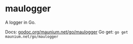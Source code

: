 # maulogger
A logger in Go.

Docs: [godoc.org/maunium.net/go/maulogger](https://godoc.org/maunium.net/go/maulogger)
Go get: `go get maunium.net/go/maulogger`
